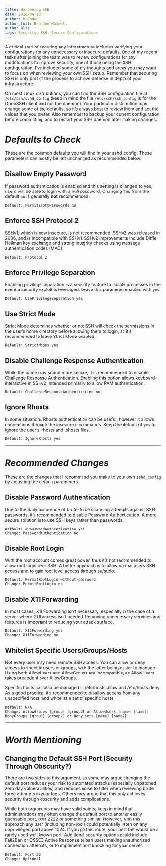 ```yaml
---
title: Hardening SSH
date: 2016-04-18
author: brandon
author_full: Brandon Maxwell
author_alt:
tags: Security, SSH, Secure Configurations
---
```


A critical step of securing any infrastructure includes verifying your configurations for any unnecessary or insecure defaults. One of my recent tasks after joining the team was to review configurations for any modifications to improve security, one of those being the SSH configuration. I’ve included some of my thoughts and areas you may want to focus on when reviewing your own SSH setup. Remember that securing SSH is only part of the process to achieve defense in depth of your infrastructure.

On most Linux distributions, you can find the SSH configuration file at `/etc/ssh/sshd_config` (keep in mind the file `/etc/ssh/ssh_config` is for the OpenSSH client and not the daemon). Your particular distribution may change some of the defaults, so it’s always best to review them and set the values that you prefer. Also remember to backup your current configuration before committing, and to restart your SSH daemon after making changes.


# *Defaults to Check*
These are the common defaults you will find in your sshd_config. These parameters can mostly be left unchanged as recommended below.

## Disallow Empty Password

If password authentication is enabled and this setting is changed to yes, users will be able to login with a null password. Changing this from the default `no` is generally **not** recommended.

	Default: PermitEmptyPasswords no

## Enforce SSH Protocol 2

SSHv1, which is now insecure, is not recommended. SSHv2 was released in 2006, and is incompatible with SSHv1. SSHv2 improvements include Diffie Hellman key exchange and strong integrity checks using message authentication codes (MAC).

	Default: Protocol 2

## Enforce Privilege Separation
	
Enabling privilege separation is a security feature to isolate processes in the event a security exploit is leveraged. Leave this parameter enabled with `yes`.

	Default: UsePrivilegeSeparation yes
		
## Use Strict Mode

Strict Mode determines whether or not SSH will check the permissions in the user’s home directory before allowing them to login, so it’s recommended to leave Strict Mode enabled. 

	Default: StrictModes yes

## Disable Challenge Response Authentication

While the name may sound more secure, it is recommended to disable Challenge Response Authentication. Enabling this option allows keyboard-interactive in SSHv2, intended primarily to allow PAM authentication.

	Default: ChallengeResponseAuthentication no

## Ignore Rhosts

In some situations Rhosts authentication can be useful, however it allows connections through the insecure r-commands. Keep the default of `yes` to ignore the user’s .rhosts and .shosts files.

	Default: IgnoreRhosts yes

---------------------------------------

# *Recommended Changes*

These are the changes that I recommend you make to your own `sshd_config` by adjusting the default parameters.

## Disable Password Authentication 

Due to the daily occurence of brute-force scanning attempts against SSH passwords, it’s recommended to disable Password Authentication. A more secure solution is to use SSH keys rather than passwords.

	Default: #PasswordAuthentication yes
	Change: PasswordAuthentication no

## Disable Root Login

With the root account comes great power, thus it’s not recommended to allow root login over SSH. A better approach is to allow normal users SSH access and to gain root level access through su/sudo. 

	Default: PermitRootLogin without-password
	Change: PermitRootLogin no

## Disable X11 Forwarding

In most cases, X11 Forwarding isn’t necessary, especially in the case of a server where GUI access isn’t needed. Removing unnecessary services and features is important to reducing your attack surface.

	Default: X11Forwarding yes
	Change: X11Forwarding no

## Whitelist Specific Users/Groups/Hosts

Not every user may need remote SSH access. You can allow or deny access to specific users or groups, with the latter being easier to manage. Using both AllowUsers and AllowGroups are incompatible, as AllowUsers takes precedent over AllowGroups. 

Specific hosts can also be managed in /etc/hosts.allow and /etc/hosts.deny. As a good practice, it’s recommended to disallow access from any unspecified host, and whitelist a set of specific hosts.

	Default: N/A
	Change: AllowGroups [group] [group2] or AllowUsers [name] [name2]
	DenyGroups [group] [group2] or DenyUsers [name] [name2]

---------------------------------------

# *Worth Mentioning*
## Changing the Default SSH Port (Security Through Obscurity?)

There are two sides to this argument, as some may argue changing the default port reduces your risk to automated attacks (especially unpatched zero day vulnerabilities) and reduces noise to filter when reviewing brute force attempts in your logs. Others may argue that this only achieves security through obscurity and adds complications. 

While both arguments may have valid points, keep in mind that administrations may often change the default port to another easily guessable port, port 2222 or something similar. However, with this approach any user (including non-root) could potentially listen on any unprivileged port above 1024.  If you go this route, your best bet would be a rarely used well known port. Additional security options could include Fail2Ban or OSSEC Active Response to ban users making unauthorized connection attempts, or to implement port knocking for your server.

	Default: Port 22
	Change: Optional

